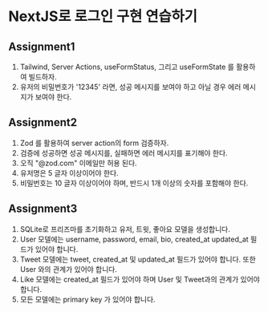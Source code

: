 # NextJS로 로그인 구현 연습하기

## Assignment1

1. Tailwind, Server Actions, useFormStatus, 그리고 useFormState 를 활용하여 빌드하자.
2. 유저의 비밀번호가 '12345' 라면, 성공 메시지를 보여야 하고 아닐 경우 에러 메시지가 보여야 한다.

## Assignment2

1. Zod 를 활용하여 server action의 form 검증하자.
2. 검증에 성공하면 성공 메시지를, 실패하면 에러 메시지를 표기해야 한다.
3. 오직 "@zod.com" 이메일만 허용 된다.
4. 유저명은 5 글자 이상이어야 한다.
5. 비밀번호는 10 글자 이상이어야 하며, 반드시 1개 이상의 숫자를 포함해야 한다.

## Assignment3

1. SQLite로 프리즈마를 초기화하고 유저, 트윗, 좋아요 모델을 생성합니다.
2. User 모델에는 username, password, email, bio, created_at updated_at 필드가 있어야 합니다.
3. Tweet 모델에는 tweet, created_at 및 updated_at 필드가 있어야 합니다. 또한 User 와의 관계가 있어야 합니다.
4. Like 모델에는 created_at 필드가 있어야 하며 User 및 Tweet과의 관계가 있어야 합니다.
5. 모든 모델에는 primary key 가 있어야 합니다.
